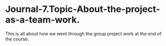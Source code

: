 # Journal-7.Topic-About-the-project-as-a-team-work.
This is all about how we went through the group project work at the end of the course.
